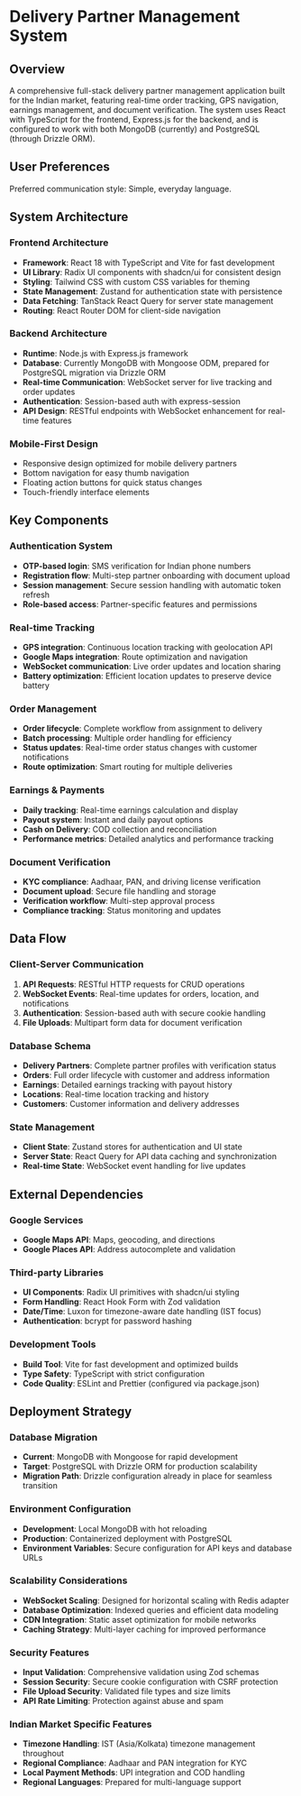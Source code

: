 # Delivery Partner Management System

## Overview

A comprehensive full-stack delivery partner management application built for the Indian market, featuring real-time order tracking, GPS navigation, earnings management, and document verification. The system uses React with TypeScript for the frontend, Express.js for the backend, and is configured to work with both MongoDB (currently) and PostgreSQL (through Drizzle ORM).

## User Preferences

Preferred communication style: Simple, everyday language.

## System Architecture

### Frontend Architecture
- **Framework**: React 18 with TypeScript and Vite for fast development
- **UI Library**: Radix UI components with shadcn/ui for consistent design
- **Styling**: Tailwind CSS with custom CSS variables for theming
- **State Management**: Zustand for authentication state with persistence
- **Data Fetching**: TanStack React Query for server state management
- **Routing**: React Router DOM for client-side navigation

### Backend Architecture
- **Runtime**: Node.js with Express.js framework
- **Database**: Currently MongoDB with Mongoose ODM, prepared for PostgreSQL migration via Drizzle ORM
- **Real-time Communication**: WebSocket server for live tracking and order updates
- **Authentication**: Session-based auth with express-session
- **API Design**: RESTful endpoints with WebSocket enhancement for real-time features

### Mobile-First Design
- Responsive design optimized for mobile delivery partners
- Bottom navigation for easy thumb navigation
- Floating action buttons for quick status changes
- Touch-friendly interface elements

## Key Components

### Authentication System
- **OTP-based login**: SMS verification for Indian phone numbers
- **Registration flow**: Multi-step partner onboarding with document upload
- **Session management**: Secure session handling with automatic token refresh
- **Role-based access**: Partner-specific features and permissions

### Real-time Tracking
- **GPS integration**: Continuous location tracking with geolocation API
- **Google Maps integration**: Route optimization and navigation
- **WebSocket communication**: Live order updates and location sharing
- **Battery optimization**: Efficient location updates to preserve device battery

### Order Management
- **Order lifecycle**: Complete workflow from assignment to delivery
- **Batch processing**: Multiple order handling for efficiency
- **Status updates**: Real-time order status changes with customer notifications
- **Route optimization**: Smart routing for multiple deliveries

### Earnings & Payments
- **Daily tracking**: Real-time earnings calculation and display
- **Payout system**: Instant and daily payout options
- **Cash on Delivery**: COD collection and reconciliation
- **Performance metrics**: Detailed analytics and performance tracking

### Document Verification
- **KYC compliance**: Aadhaar, PAN, and driving license verification
- **Document upload**: Secure file handling and storage
- **Verification workflow**: Multi-step approval process
- **Compliance tracking**: Status monitoring and updates

## Data Flow

### Client-Server Communication
1. **API Requests**: RESTful HTTP requests for CRUD operations
2. **WebSocket Events**: Real-time updates for orders, location, and notifications
3. **Authentication**: Session-based auth with secure cookie handling
4. **File Uploads**: Multipart form data for document verification

### Database Schema
- **Delivery Partners**: Complete partner profiles with verification status
- **Orders**: Full order lifecycle with customer and address information
- **Earnings**: Detailed earnings tracking with payout history
- **Locations**: Real-time location tracking and history
- **Customers**: Customer information and delivery addresses

### State Management
- **Client State**: Zustand stores for authentication and UI state
- **Server State**: React Query for API data caching and synchronization
- **Real-time State**: WebSocket event handling for live updates

## External Dependencies

### Google Services
- **Google Maps API**: Maps, geocoding, and directions
- **Google Places API**: Address autocomplete and validation

### Third-party Libraries
- **UI Components**: Radix UI primitives with shadcn/ui styling
- **Form Handling**: React Hook Form with Zod validation
- **Date/Time**: Luxon for timezone-aware date handling (IST focus)
- **Authentication**: bcrypt for password hashing

### Development Tools
- **Build Tool**: Vite for fast development and optimized builds
- **Type Safety**: TypeScript with strict configuration
- **Code Quality**: ESLint and Prettier (configured via package.json)

## Deployment Strategy

### Database Migration
- **Current**: MongoDB with Mongoose for rapid development
- **Target**: PostgreSQL with Drizzle ORM for production scalability
- **Migration Path**: Drizzle configuration already in place for seamless transition

### Environment Configuration
- **Development**: Local MongoDB with hot reloading
- **Production**: Containerized deployment with PostgreSQL
- **Environment Variables**: Secure configuration for API keys and database URLs

### Scalability Considerations
- **WebSocket Scaling**: Designed for horizontal scaling with Redis adapter
- **Database Optimization**: Indexed queries and efficient data modeling
- **CDN Integration**: Static asset optimization for mobile networks
- **Caching Strategy**: Multi-layer caching for improved performance

### Security Features
- **Input Validation**: Comprehensive validation using Zod schemas
- **Session Security**: Secure cookie configuration with CSRF protection
- **File Upload Security**: Validated file types and size limits
- **API Rate Limiting**: Protection against abuse and spam

### Indian Market Specific Features
- **Timezone Handling**: IST (Asia/Kolkata) timezone management throughout
- **Regional Compliance**: Aadhaar and PAN integration for KYC
- **Local Payment Methods**: UPI integration and COD handling
- **Regional Languages**: Prepared for multi-language support